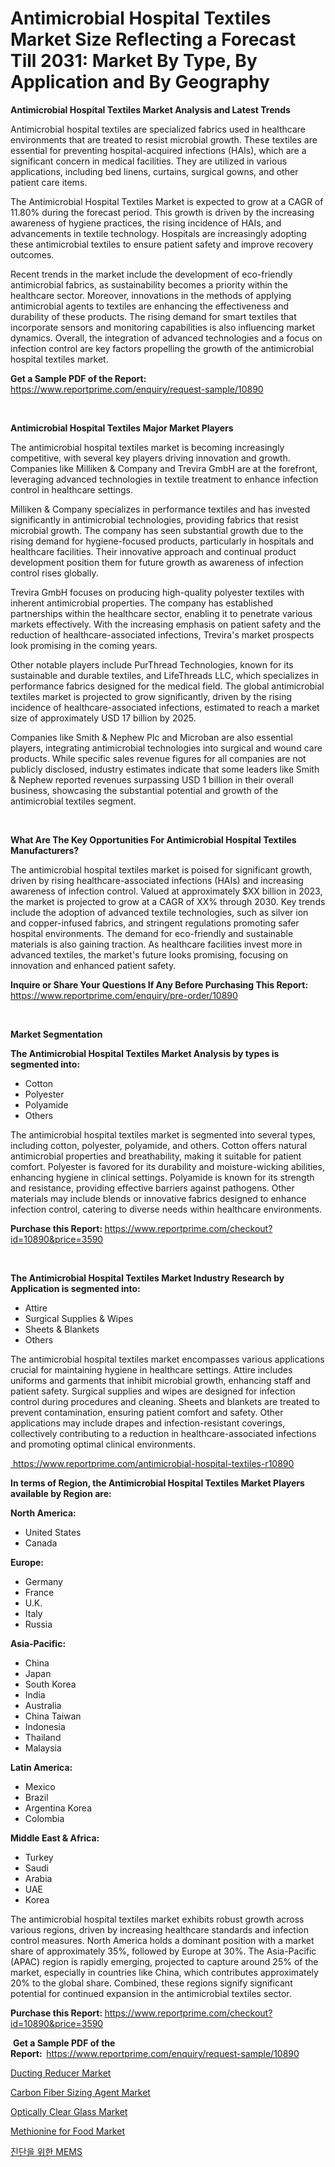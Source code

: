 <p><h1>Antimicrobial Hospital Textiles Market Size Reflecting a Forecast Till 2031: Market By Type, By Application and By Geography</h1></p><p><strong>Antimicrobial Hospital Textiles Market Analysis and Latest Trends</strong></p>
<p><p>Antimicrobial hospital textiles are specialized fabrics used in healthcare environments that are treated to resist microbial growth. These textiles are essential for preventing hospital-acquired infections (HAIs), which are a significant concern in medical facilities. They are utilized in various applications, including bed linens, curtains, surgical gowns, and other patient care items.</p><p>The Antimicrobial Hospital Textiles Market is expected to grow at a CAGR of 11.80% during the forecast period. This growth is driven by the increasing awareness of hygiene practices, the rising incidence of HAIs, and advancements in textile technology. Hospitals are increasingly adopting these antimicrobial textiles to ensure patient safety and improve recovery outcomes.</p><p>Recent trends in the market include the development of eco-friendly antimicrobial fabrics, as sustainability becomes a priority within the healthcare sector. Moreover, innovations in the methods of applying antimicrobial agents to textiles are enhancing the effectiveness and durability of these products. The rising demand for smart textiles that incorporate sensors and monitoring capabilities is also influencing market dynamics. Overall, the integration of advanced technologies and a focus on infection control are key factors propelling the growth of the antimicrobial hospital textiles market.</p></p>
<p><strong>Get a Sample PDF of the Report:&nbsp;</strong> <a href="https://www.reportprime.com/enquiry/request-sample/10890">https://www.reportprime.com/enquiry/request-sample/10890</a></p>
<p>&nbsp;</p>
<p><strong>Antimicrobial Hospital Textiles Major Market Players</strong></p>
<p><p>The antimicrobial hospital textiles market is becoming increasingly competitive, with several key players driving innovation and growth. Companies like Milliken & Company and Trevira GmbH are at the forefront, leveraging advanced technologies in textile treatment to enhance infection control in healthcare settings.</p><p>Milliken & Company specializes in performance textiles and has invested significantly in antimicrobial technologies, providing fabrics that resist microbial growth. The company has seen substantial growth due to the rising demand for hygiene-focused products, particularly in hospitals and healthcare facilities. Their innovative approach and continual product development position them for future growth as awareness of infection control rises globally.</p><p>Trevira GmbH focuses on producing high-quality polyester textiles with inherent antimicrobial properties. The company has established partnerships within the healthcare sector, enabling it to penetrate various markets effectively. With the increasing emphasis on patient safety and the reduction of healthcare-associated infections, Trevira's market prospects look promising in the coming years.</p><p>Other notable players include PurThread Technologies, known for its sustainable and durable textiles, and LifeThreads LLC, which specializes in performance fabrics designed for the medical field. The global antimicrobial textiles market is projected to grow significantly, driven by the rising incidence of healthcare-associated infections, estimated to reach a market size of approximately USD 17 billion by 2025.</p><p>Companies like Smith & Nephew Plc and Microban are also essential players, integrating antimicrobial technologies into surgical and wound care products. While specific sales revenue figures for all companies are not publicly disclosed, industry estimates indicate that some leaders like Smith & Nephew reported revenues surpassing USD 1 billion in their overall business, showcasing the substantial potential and growth of the antimicrobial textiles segment.</p></p>
<p>&nbsp;</p>
<p><strong>What Are The Key Opportunities For Antimicrobial Hospital Textiles Manufacturers?</strong></p>
<p><p>The antimicrobial hospital textiles market is poised for significant growth, driven by rising healthcare-associated infections (HAIs) and increasing awareness of infection control. Valued at approximately $XX billion in 2023, the market is projected to grow at a CAGR of XX% through 2030. Key trends include the adoption of advanced textile technologies, such as silver ion and copper-infused fabrics, and stringent regulations promoting safer hospital environments. The demand for eco-friendly and sustainable materials is also gaining traction. As healthcare facilities invest more in advanced textiles, the market's future looks promising, focusing on innovation and enhanced patient safety.</p></p>
<p><strong>Inquire or Share Your Questions If Any Before Purchasing This Report:</strong> <a href="https://www.reportprime.com/enquiry/pre-order/10890">https://www.reportprime.com/enquiry/pre-order/10890</a></p>
<p>&nbsp;</p>
<p><strong>Market Segmentation</strong></p>
<p><strong>The Antimicrobial Hospital Textiles Market Analysis by types is segmented into:</strong></p>
<p><ul><li>Cotton</li><li>Polyester</li><li>Polyamide</li><li>Others</li></ul></p>
<p><p>The antimicrobial hospital textiles market is segmented into several types, including cotton, polyester, polyamide, and others. Cotton offers natural antimicrobial properties and breathability, making it suitable for patient comfort. Polyester is favored for its durability and moisture-wicking abilities, enhancing hygiene in clinical settings. Polyamide is known for its strength and resistance, providing effective barriers against pathogens. Other materials may include blends or innovative fabrics designed to enhance infection control, catering to diverse needs within healthcare environments.</p></p>
<p><strong>Purchase this Report:&nbsp;</strong><a href="https://www.reportprime.com/checkout?id=10890&price=3590">https://www.reportprime.com/checkout?id=10890&price=3590</a></p>
<p>&nbsp;</p>
<p><strong>The Antimicrobial Hospital Textiles Market Industry Research by Application is segmented into:</strong></p>
<p><ul><li>Attire</li><li>Surgical Supplies & Wipes</li><li>Sheets & Blankets</li><li>Others</li></ul></p>
<p><p>The antimicrobial hospital textiles market encompasses various applications crucial for maintaining hygiene in healthcare settings. Attire includes uniforms and garments that inhibit microbial growth, enhancing staff and patient safety. Surgical supplies and wipes are designed for infection control during procedures and cleaning. Sheets and blankets are treated to prevent contamination, ensuring patient comfort and safety. Other applications may include drapes and infection-resistant coverings, collectively contributing to a reduction in healthcare-associated infections and promoting optimal clinical environments.</p></p>
<p><a href="https://www.reportprime.com/antimicrobial-hospital-textiles-r10890">&nbsp;https://www.reportprime.com/antimicrobial-hospital-textiles-r10890</a></p>
<p><strong>In terms of Region, the Antimicrobial Hospital Textiles Market Players available by Region are:</strong></p>
<p>
    <p> <strong> North America: </strong>
        <ul>
            <li>United States</li>
            <li>Canada</li>
        </ul>
        </p> 
    <p> <strong> Europe: </strong>
        <ul>
            <li>Germany</li>
            <li>France</li>
            <li>U.K.</li>
            <li>Italy</li>
            <li>Russia</li>
        </ul>
        </p> 
    <p> <strong> Asia-Pacific: </strong>
        <ul>
            <li>China</li>
            <li>Japan</li>
            <li>South Korea</li>
            <li>India</li>
            <li>Australia</li>
            <li>China Taiwan</li>
            <li>Indonesia</li>
            <li>Thailand</li>
            <li>Malaysia</li>
        </ul>
        </p> 
    <p> <strong> Latin America: </strong>
        <ul>
            <li>Mexico</li>
            <li>Brazil</li>
            <li>Argentina Korea</li>
            <li>Colombia</li>
        </ul>
        </p> 
    <p> <strong> Middle East & Africa: </strong>
        <ul>
            <li>Turkey</li>
            <li>Saudi</li>
            <li>Arabia</li>
            <li>UAE</li>
            <li>Korea</li>
        </ul>
    </p>
    </p>
<p><p>The antimicrobial hospital textiles market exhibits robust growth across various regions, driven by increasing healthcare standards and infection control measures. North America holds a dominant position with a market share of approximately 35%, followed by Europe at 30%. The Asia-Pacific (APAC) region is rapidly emerging, projected to capture around 25% of the market, especially in countries like China, which contributes approximately 20% to the global share. Combined, these regions signify significant potential for continued expansion in the antimicrobial textiles sector.</p></p>
<p><strong>Purchase this Report: </strong><a href="https://www.reportprime.com/checkout?id=10890&price=3590">https://www.reportprime.com/checkout?id=10890&price=3590</a></p>
<p>&nbsp;<strong>Get a Sample PDF of the Report:&nbsp;&nbsp;</strong><a href="https://www.reportprime.com/enquiry/request-sample/10890">https://www.reportprime.com/enquiry/request-sample/10890</a></p>
<p><strong></strong></p>
<p><p><a href="https://github.com/SanjidaKhan901/Market-Research-Report-List-1/blob/main/ducting-reducer-market.md">Ducting Reducer Market</a></p><p><a href="https://www.linkedin.com/pulse/strategic-market-insights-global-carbon-fiber-sizing-agent-bxjze?trackingId=ZBJBmUuHRwWVkK2sv%2B7x7A%3D%3D">Carbon Fiber Sizing Agent Market</a></p><p><a href="https://www.linkedin.com/pulse/how-optically-clear-glass-market-evolve-growth-analysis-year-3d66e?trackingId=QtY4ViE3R7O542%2BPkeoUEg%3D%3D">Optically Clear Glass Market</a></p><p><a href="https://medium.com/@welsonwiden94552/the-global-methionine-for-food-market-is-at-the-forefront-of-innovation-driving-rapid-industry-cc393dc64e36">Methionine for Food Market</a></p><p><a href="https://medium.com/@joehodytkiewicz980/%EC%84%B8%EA%B3%84-mems-for-diagnostic-market-%EC%9D%80-2024%EC%97%90%EC%84%9C-2031%EB%A1%9C-%EC%97%B0%ED%8F%89%EA%B7%A0-%EC%A6%9D%EA%B0%80%EC%9C%A8%EC%9D%84-%EB%B3%B4%EC%9D%BC-%EA%B2%83%EC%9C%BC%EB%A1%9C-%EC%98%88%EC%83%81%EB%90%A9%EB%8B%88%EB%8B%A4-7e8350e66b40?postPublishedType=initial">진단을 위한 MEMS</a></p></p>